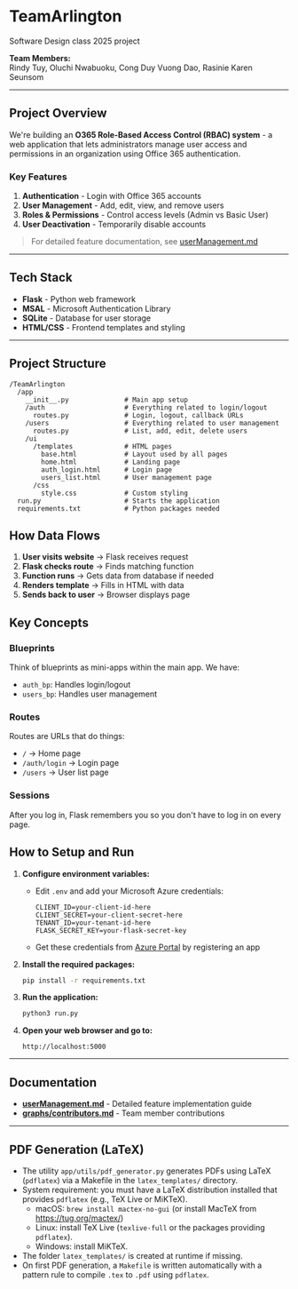 # TeamArlington
Software Design class 2025 project 

**Team Members:**  
Rindy Tuy, Oluchi Nwabuoku, Cong Duy Vuong Dao, Rasinie Karen Seunsom

---

## Project Overview

We're building an **O365 Role-Based Access Control (RBAC) system** - a web application that lets administrators manage user access and permissions in an organization using Office 365 authentication.

### Key Features
1. **Authentication** - Login with Office 365 accounts
2. **User Management** - Add, edit, view, and remove users
3. **Roles & Permissions** - Control access levels (Admin vs Basic User)
4. **User Deactivation** - Temporarily disable accounts

> For detailed feature documentation, see [userManagement.md](userManagement.md)

---

## Tech Stack

- **Flask** - Python web framework
- **MSAL** - Microsoft Authentication Library
- **SQLite** - Database for user storage
- **HTML/CSS** - Frontend templates and styling

---

## Project Structure

```
/TeamArlington
  /app
    __init__.py              # Main app setup
    /auth                    # Everything related to login/logout
      routes.py              # Login, logout, callback URLs
    /users                   # Everything related to user management
      routes.py              # List, add, edit, delete users
    /ui
      /templates             # HTML pages
        base.html            # Layout used by all pages
        home.html            # Landing page
        auth_login.html      # Login page
        users_list.html      # User management page
      /css
        style.css            # Custom styling
  run.py                     # Starts the application
  requirements.txt           # Python packages needed
```

## How Data Flows

1. **User visits website** → Flask receives request
2. **Flask checks route** → Finds matching function
3. **Function runs** → Gets data from database if needed
4. **Renders template** → Fills in HTML with data
5. **Sends back to user** → Browser displays page

## Key Concepts

### Blueprints
Think of blueprints as mini-apps within the main app. We have:
- `auth_bp`: Handles login/logout
- `users_bp`: Handles user management

### Routes
Routes are URLs that do things:
- `/` → Home page
- `/auth/login` → Login page
- `/users` → User list page

### Sessions
After you log in, Flask remembers you so you don't have to log in on every page.

## How to Setup and Run

1. **Configure environment variables:**
   - Edit `.env` and add your Microsoft Azure credentials:
     ```
     CLIENT_ID=your-client-id-here
     CLIENT_SECRET=your-client-secret-here
     TENANT_ID=your-tenant-id-here
     FLASK_SECRET_KEY=your-flask-secret-key
     ```
   - Get these credentials from [Azure Portal](https://portal.azure.com) by registering an app

2. **Install the required packages:**
   ```bash
   pip install -r requirements.txt
   ```

3. **Run the application:**
   ```bash
   python3 run.py
   ```

4. **Open your web browser and go to:**
   ```
   http://localhost:5000
   ```

---

## Documentation

- **[userManagement.md](userManagement.md)** - Detailed feature implementation guide
- **[graphs/contributors.md](graphs/contributors.md)** - Team member contributions

---

## PDF Generation (LaTeX)

- The utility `app/utils/pdf_generator.py` generates PDFs using LaTeX (`pdflatex`) via a Makefile in the `latex_templates/` directory.
- System requirement: you must have a LaTeX distribution installed that provides `pdflatex` (e.g., TeX Live or MiKTeX).
  - macOS: `brew install mactex-no-gui` (or install MacTeX from https://tug.org/mactex/)
  - Linux: install TeX Live (`texlive-full` or the packages providing `pdflatex`).
  - Windows: install MiKTeX.
- The folder `latex_templates/` is created at runtime if missing.
- On first PDF generation, a `Makefile` is written automatically with a pattern rule to compile `.tex` to `.pdf` using `pdflatex`.
